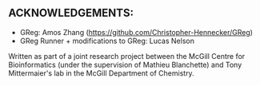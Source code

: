 ## ACKNOWLEDGEMENTS: 
- GReg: Amos Zhang (https://github.com/Christopher-Hennecker/GReg)
- GReg Runner + modifications to GReg: Lucas Nelson

Written as part of a joint research project between the McGill Centre for Bioinformatics (under the supervision of Mathieu Blanchette) and Tony Mittermaier's lab in the McGill Department of Chemistry.
